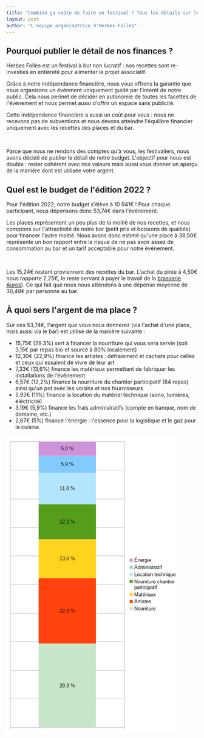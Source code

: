 ```yaml
---
title: "Combien ça coûte de faire un festival ? Tous les détails sur le budget d'Herbes Folles 2022 !"
layout: post
author: "L'équipe organisatrice d'Herbes Folles"
---
```


## Pourquoi publier le détail de nos finances ?

Herbes Folles est un festival à but non lucratif : nos recettes sont re-investies en entièreté pour alimenter le projet associatif.

Grâce à notre indépendance financière, nous vous offrons la garantie que nous organisons un événment uniquement guidé par l'interêt de notre public. Cela nous permet de décider en autonomie de toutes les facettes de l'événement et nous permet aussi d'offrir un espace sans publicité.


Cette indépendance financière a aussi un coût pour vous : nous ne recevons pas de subventions et nous devons atteindre l'équilibre financier uniquement avec les recettes des places et du bar.

<br>

Parce que nous ne rendons des comptes qu'à vous, les festivaliers, nous avons décidé de publier le détail de notre budget. L'objectif pour nous est double : rester cohérent avec nos valeurs mais aussi vous donner un aperçu de la manière dont est utilisée votre argent.

## Quel est le budget de l'édition 2022 ?

Pour l'édition 2022, notre budget s'élève à 10 941€ ! Pour chaque participant, nous dépensons donc 53,74€ dans l'événement.

Les places représentent un peu plus de la moitié de nos recettes, et nous comptons sur l'attractivité de notre bar (petit prix et boissons de qualités) pour financer l'autre moitié. Nous avons donc estimé qu'une place à 38,50€ représente un bon rapport entre le risque de ne pas avoir assez de consommation au bar et un tarif acceptable pour notre événement. 

<br>

Les 15,24€ restant proviennent des recettes du bar. L'achat du pinte à 4,50€ nous rapporte 2,25€, le reste servant à payer le travail de la [brasserie Auros](https://brasserieauros.com/)). Ce qui fait que nous nous attendons à une dépense moyenne de 30,48€ par personne au bar. 

## À quoi sers l'argent de ma place ?

Sur ces 53,74€, l'argent que vous nous donnerez (via l'achat d'une place, mais aussi via le bar) est utilisé de la manière suivante :

* 15,75€ (29.3%) sert à financer la nourriture qui vous sera servie (soit 3,15€ par repas bio et sourcé à 80% localement)
* 12,30€ (22,9%) finance les artistes : défraiement et cachets pour celles et ceux qui essaient de vivre de leur art
* 7,33€ (13,6%) finance les matériaux permettant de fabriquer les installations de l'événement
* 6,57€ (12,2%) finance la nourriture du chantier participatif (84 repas) ainsi qu'un pot avec les voisins et nos fournisseurs
* 5,93€ (11%) finance la location du matériel technique (sono, lumières, éléctricité)
* 3,19€ (5,9%) finance les frais administratifs (compte en banque, nom de domaine, etc.)
* 2,67€ (5%) finance l'énergie : l'essence pour la logistique et le gaz pour la cuisine.

![Répartition des dépenses](/assets/images/posts/repartition_budget_2022.png)
